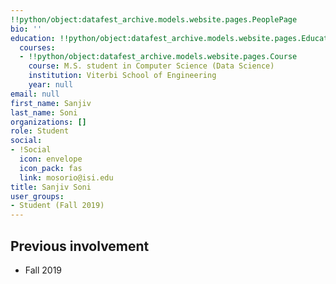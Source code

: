 ```yaml
---
!!python/object:datafest_archive.models.website.pages.PeoplePage
bio: ''
education: !!python/object:datafest_archive.models.website.pages.Education
  courses:
  - !!python/object:datafest_archive.models.website.pages.Course
    course: M.S. student in Computer Science (Data Science)
    institution: Viterbi School of Engineering
    year: null
email: null
first_name: Sanjiv
last_name: Soni
organizations: []
role: Student
social:
- !Social
  icon: envelope
  icon_pack: fas
  link: mosorio@isi.edu
title: Sanjiv Soni
user_groups:
- Student (Fall 2019)
---
```



## Previous involvement

* Fall 2019

